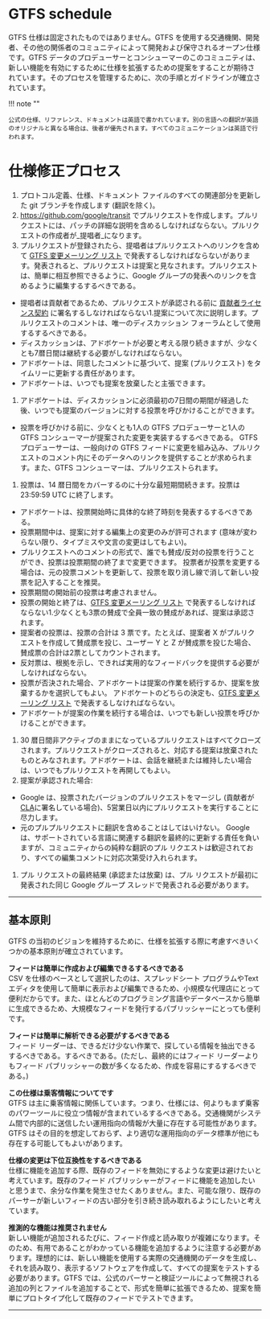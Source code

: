 # GTFS schedule
 
GTFS 仕様は固定されたものではありません。GTFS を使用する交通機関、開発者、その他の関係者のコミュニティによって開発および保守されるオープン仕様です。GTFS データのプロデューサーとコンシューマーのこのコミュニティは、新しい機能を有効にするために仕様を拡張するための提案をすることが期待されています。そのプロセスを管理するために、次の手順とガイドラインが確立されています。

!!! note ""

    公式の仕様、リファレンス、ドキュメントは英語で書かれています。別の言語への翻訳が英語のオリジナルと異なる場合は、後者が優先されます。すべてのコミュニケーションは英語で行われます。

# 仕様修正プロセス

1. プロトコル定義、仕様、ドキュメント ファイルのすべての関連部分を更新した git ブランチを作成します (翻訳を除く)。
1. https://github.com/google/transit でプルリクエストを作成します。プルリクエストには、パッチの詳細な説明を含めるしなければならない。プルリクエストの作成者が_提唱者_になります。
1. プルリクエストが登録されたら、提唱者はプルリクエストへのリンクを含めて [GTFS 変更メーリング リスト](https://groups.google.com/forum/#!forum/gtfs-changes) で発表するしなければならないがあります。発表されると、プルリクエストは提案と見なされます。プルリクエストは、簡単に相互参照できるように、Google グループの発表へのリンクを含めるように編集するするべきである。
  - 提唱者は貢献者であるため、プルリクエストが承認される前に [貢献者ライセンス契約](https://github.com/google/transit/blob/master/CONTRIBUTING.md) に署名するしなければならない1.提案について次に説明します。プルリクエストのコメントは、唯一のディスカッション フォーラムとして使用するするべきである。
  - ディスカッションは、アドボケートが必要と考える限り続きますが、少なくとも7暦日間は継続する必要がしなければならない。
  - アドボケートは、同意したコメントに基づいて、提案 (プルリクエスト) をタイムリーに更新する責任があります。
  - アドボケートは、いつでも提案を放棄したと主張できます。
1. アドボケートは、ディスカッションに必須最初の7日間の期間が経過した後、いつでも提案のバージョンに対する投票を呼びかけることができます。
  - 投票を呼びかける前に、少なくとも1人の GTFS プロデューサーと1人の GTFS コンシューマーが提案された変更を実装するするべきである。 GTFS プロデューサーは、一般向けの GTFS フィードに変更を組み込み、プルリクエストのコメント内にそのデータへのリンクを提供することが求められます。また、GTFS コンシューマーは、プルリクエストられます。
1. 投票は、14 暦日間をカバーするのに十分な最短期間続きます。投票は 23:59:59 UTC に終了します。
  - アドボケートは、投票開始時に具体的な終了時刻を発表するするべきである。
  - 投票期間中は、提案に対する編集上の変更のみが許可されます (意味が変わらない限り、タイプミスや文言の変更はしてもよい)。
  - プルリクエストへのコメントの形式で、誰でも賛成/反対の投票を行うことができ、投票は投票期間の終了まで変更できます。
  投票者が投票を変更する場合は、元の投票コメントを更新して、投票を取り消し線で消して新しい投票を記入することを推奨。
  - 投票期間の開始前の投票は考慮されません。
 - 投票の開始と終了は、[GTFS 変更メーリング リスト](https://groups.google.com/forum/#!forum/gtfs-changes) で発表するしなければならない1.少なくとも3票の賛成で全員一致の賛成があれば、提案は承認されます。
  - 提案者の投票は、投票の合計は 3 票です。たとえば、提案者 X がプルリクエストを作成して賛成票を投じ、ユーザー Y と Z が賛成票を投じた場合、賛成票の合計は2票としてカウントされます。
  - 反対票は、根拠を示し、できれば実用的なフィードバックを提供する必要がしなければならない。
  - 投票が否決された場合、アドボケートは提案の作業を続行するか、提案を放棄するかを選択してもよい。
  アドボケートのどちらの決定も、[GTFS 変更メーリング リスト](https://groups.google.com/forum/#!forum/gtfs-changes) で発表するしなければならない。
  - アドボケートが提案の作業を続行する場合は、いつでも新しい投票を呼びかけることができます。
1. 30 暦日間非アクティブのままになっているプルリクエストはすべてクローズされます。プルリクエストがクローズされると、対応する提案は放棄されたものとみなされます。アドボケートは、会話を継続または維持したい場合は、いつでもプルリクエストを再開してもよい。
1. 提案が承認された場合:
  - Google は、投票されたバージョンのプルリクエストをマージし (貢献者が[CLA](https://github.com/google/transit/blob/master/CONTRIBUTING.md)に署名している場合)、5営業日以内にプルリクエストを実行することに尽力します。
  - 元のプルプルリクエストに翻訳を含めることはしてはいけない。
  Google は、サポートされている言語に関連する翻訳を最終的に更新する責任を負いますが、コミュニティからの純粋な翻訳のプル リクエストは歓迎されており、すべての編集コメントに対応次第受け入れられます。
1. プル リクエストの最終結果 (承認または放棄) は、プル リクエストが最初に発表された同じ Google グループ スレッドで発表される必要があります。

<hr> 

## 基本原則
GTFS の当初のビジョンを維持するために、仕様を拡張する際に考慮すべきいくつかの基本原則が確立されています。

**フィードは簡単に作成および編集できるするべきである**<br> 
CSV を仕様のベースとして選択したのは、スプレッドシート プログラムやTextエディタを使用して簡単に表示および編集できるため、小規模な代理店にとって便利だからです。また、ほとんどのプログラミング言語やデータベースから簡単に生成できるため、大規模なフィードを発行するパブリッシャーにとっても便利です。

**フィードは簡単に解析できる必要がするべきである**<br> 
フィード リーダーは、できるだけ少ない作業で、探している情報を抽出できるするべきである。するべきである。(ただし、最終的にはフィード リーダーよりもフィード パブリッシャーの数が多くなるため、作成を容易にするするべきである。)

**この仕様は乗客情報についてです**<br> 
GTFS は主に乗客情報に関係しています。つまり、仕様には、何よりもまず乗客のパワーツールに役立つ情報が含まれているするべきである。交通機関がシステム間で内部的に送信したい運用指向の情報が大量に存在する可能性があります。GTFS はその目的を想定しておらず、より適切な運用指向のデータ標準が他にも存在する可能してもよいがあります。

**仕様の変更は下位互換性をするべきである**<br> 
仕様に機能を追加する際、既存のフィードを無効にするような変更は避けたいと考えています。既存のフィード パブリッシャーがフィードに機能を追加したいと思うまで、余分な作業を発生させたくありません。また、可能な限り、既存のパーサーが新しいフィードの古い部分を引き続き読み取れるようにしたいと考えています。

**推測的な機能は推奨されません**<br> 
新しい機能が追加されるたびに、フィード作成と読み取りが複雑になります。そのため、有用であることがわかっている機能を追加するように注意する必要があります。理想的には、新しい機能を使用する実際の交通機関のデータを生成し、それを読み取り、表示するソフトウェアを作成して、すべての提案をテストする必要があります。GTFS では、公式のパーサーと検証ツールによって無視される追加の列とファイルを追加することで、形式を簡単に拡張できるため、提案を簡単にプロトタイプ化して既存のフィードでテストできます。
<hr> 
